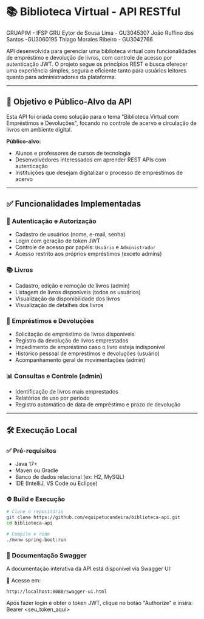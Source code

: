 # 📚 Biblioteca Virtual - API RESTful

GRUAPIM - IFSP GRU
Eytor de Sousa Lima - GU3045307
João Ruffino dos Santos -GU3060195
Thiago Morales Ribeiro - GU3042766

API desenvolvida para gerenciar uma biblioteca virtual com funcionalidades de empréstimo e devolução de livros, com controle de acesso por autenticação JWT. O projeto segue os princípios REST e busca oferecer uma experiência simples, segura e eficiente tanto para usuários leitores quanto para administradores da plataforma.

---

## 🎯 Objetivo e Público-Alvo da API

Esta API foi criada como solução para o tema "Biblioteca Virtual com Empréstimos e Devoluções", focando no controle de acervo e circulação de livros em ambiente digital.

**Público-alvo:**
- Alunos e professores de cursos de tecnologia
- Desenvolvedores interessados em aprender REST APIs com autenticação
- Instituições que desejam digitalizar o processo de empréstimos de acervo

---

## ✅ Funcionalidades Implementadas

### 🔐 Autenticação e Autorização
- Cadastro de usuários (nome, e-mail, senha)
- Login com geração de token JWT
- Controle de acesso por papéis: `Usuário` e `Administrador`
- Acesso restrito aos próprios empréstimos (exceto admins)

### 📚 Livros
- Cadastro, edição e remoção de livros (admin)
- Listagem de livros disponíveis (todos os usuários)
- Visualização da disponibilidade dos livros
- Visualização de detalhes dos livros

### 📖 Empréstimos e Devoluções
- Solicitação de empréstimo de livros disponíveis
- Registro da devolução de livros emprestados
- Impedimento de empréstimo caso o livro esteja indisponível
- Histórico pessoal de empréstimos e devoluções (usuário)
- Acompanhamento geral de movimentações (admin)

### 📊 Consultas e Controle (admin)
- Identificação de livros mais emprestados
- Relatórios de uso por período
- Registro automático de data de empréstimo e prazo de devolução

---

## 🛠️ Execução Local

### ✅ Pré-requisitos
- Java 17+
- Maven ou Gradle
- Banco de dados relacional (ex: H2, MySQL)
- IDE (IntelliJ, VS Code ou Eclipse)

### ⚙️ Build e Execução

```bash
# Clone o repositório
git clone https://github.com/equipetucandeira/biblioteca-api.git
cd biblioteca-api

# Compile e rode
./mvnw spring-boot:run
```
### 🔎 Documentação Swagger

A documentação interativa da API está disponível via Swagger UI:

📄 Acesse em:

```
http://localhost:8080/swagger-ui.html
```


Após fazer login e obter o token JWT, clique no botão "Authorize" e insira:
Bearer <seu_token_aqui>


